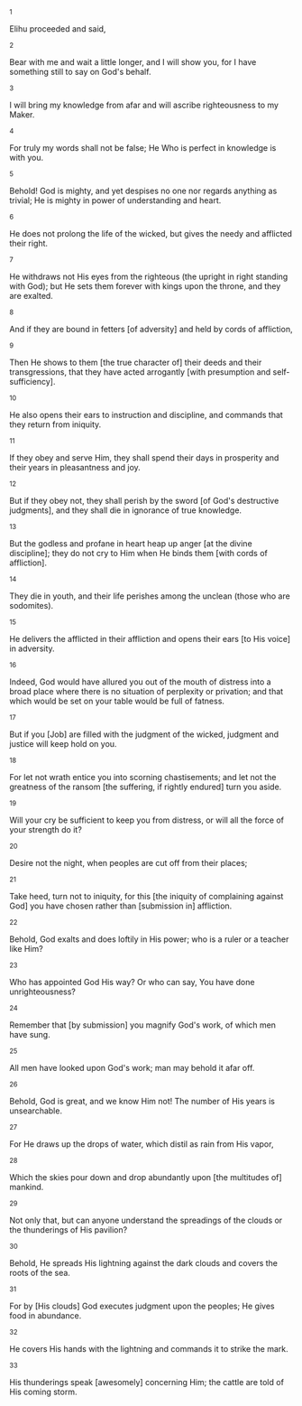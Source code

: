 <sup>1</sup> 

Elihu proceeded and said, 

<sup>2</sup> 

Bear with me and wait a little longer, and I will show you, for I have something still to say on God's behalf. 

<sup>3</sup> 

I will bring my knowledge from afar and will ascribe righteousness to my Maker. 

<sup>4</sup> 

For truly my words shall not be false; He Who is perfect in knowledge is with you. 

<sup>5</sup> 

Behold! God is mighty, and yet despises no one nor regards anything as trivial; He is mighty in power of understanding and heart. 

<sup>6</sup> 

He does not prolong the life of the wicked, but gives the needy and afflicted their right. 

<sup>7</sup> 

He withdraws not His eyes from the righteous (the upright in right standing with God); but He sets them forever with kings upon the throne, and they are exalted. 

<sup>8</sup> 

And if they are bound in fetters [of adversity] and held by cords of affliction, 

<sup>9</sup> 

Then He shows to them [the true character of] their deeds and their transgressions, that they have acted arrogantly [with presumption and self-sufficiency]. 

<sup>10</sup> 

He also opens their ears to instruction and discipline, and commands that they return from iniquity. 

<sup>11</sup> 

If they obey and serve Him, they shall spend their days in prosperity and their years in pleasantness and joy. 

<sup>12</sup> 

But if they obey not, they shall perish by the sword [of God's destructive judgments], and they shall die in ignorance of true knowledge. 

<sup>13</sup> 

But the godless and profane in heart heap up anger [at the divine discipline]; they do not cry to Him when He binds them [with cords of affliction]. 

<sup>14</sup> 

They die in youth, and their life perishes among the unclean (those who are sodomites). 

<sup>15</sup> 

He delivers the afflicted in their affliction and opens their ears [to His voice] in adversity. 

<sup>16</sup> 

Indeed, God would have allured you out of the mouth of distress into a broad place where there is no situation of perplexity or privation; and that which would be set on your table would be full of fatness. 

<sup>17</sup> 

But if you [Job] are filled with the judgment of the wicked, judgment and justice will keep hold on you. 

<sup>18</sup> 

For let not wrath entice you into scorning chastisements; and let not the greatness of the ransom [the suffering, if rightly endured] turn you aside. 

<sup>19</sup> 

Will your cry be sufficient to keep you from distress, or will all the force of your strength do it? 

<sup>20</sup> 

Desire not the night, when peoples are cut off from their places; 

<sup>21</sup> 

Take heed, turn not to iniquity, for this [the iniquity of complaining against God] you have chosen rather than [submission in] affliction. 

<sup>22</sup> 

Behold, God exalts and does loftily in His power; who is a ruler or a teacher like Him? 

<sup>23</sup> 

Who has appointed God His way? Or who can say, You have done unrighteousness? 

<sup>24</sup> 

Remember that [by submission] you magnify God's work, of which men have sung. 

<sup>25</sup> 

All men have looked upon God's work; man may behold it afar off. 

<sup>26</sup> 

Behold, God is great, and we know Him not! The number of His years is unsearchable. 

<sup>27</sup> 

For He draws up the drops of water, which distil as rain from His vapor, 

<sup>28</sup> 

Which the skies pour down and drop abundantly upon [the multitudes of] mankind. 

<sup>29</sup> 

Not only that, but can anyone understand the spreadings of the clouds or the thunderings of His pavilion? 

<sup>30</sup> 

Behold, He spreads His lightning against the dark clouds and covers the roots of the sea. 

<sup>31</sup> 

For by [His clouds] God executes judgment upon the peoples; He gives food in abundance. 

<sup>32</sup> 

He covers His hands with the lightning and commands it to strike the mark. 

<sup>33</sup> 

His thunderings speak [awesomely] concerning Him; the cattle are told of His coming storm.